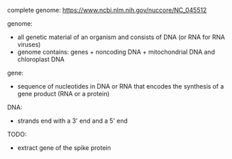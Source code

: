 complete genome: https://www.ncbi.nlm.nih.gov/nuccore/NC_045512

genome:
 * all genetic material of an organism and consists of DNA (or RNA for RNA viruses)
 * genome contains: genes + noncoding DNA + mitochondrial DNA and chloroplast DNA
 
gene:
 * sequence of nucleotides in DNA or RNA that encodes the synthesis of a gene product (RNA or a protein)

DNA:
 * strands end with a 3' end and a 5' end

TODO:
 * extract gene of the spike protein
 
